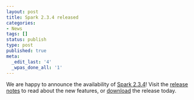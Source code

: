 ```yaml
---
layout: post
title: Spark 2.3.4 released
categories:
- News
tags: []
status: publish
type: post
published: true
meta:
  _edit_last: '4'
  _wpas_done_all: '1'
---
```

We are happy to announce the availability of <a href="{{site.baseurl}}/releases/spark-release-2-3-4.html" title="Spark Release 2.3.4">Spark 2.3.4</a>! Visit the <a href="{{site.baseurl}}/releases/spark-release-2-3-4.html" title="Spark Release 2.3.4">release notes</a> to read about the new features, or <a href="{{site.baseurl}}/downloads.html">download</a> the release today.

